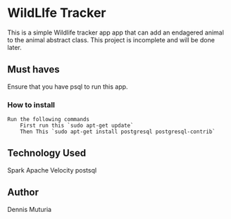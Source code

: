 # WildLIfe Tracker

This is a simple Wildlife tracker app app that can add an endagered animal to the animal abstract class. This project is incomplete and will be done later.

## Must haves

Ensure that you have psql to run this app.
### How to install
    Run the following commands
        First run this `sudo apt-get update`
        Then This `sudo apt-get install postgresql postgresql-contrib`

## Technology Used

Spark
Apache Velocity
postsql

## Author

Dennis Muturia
